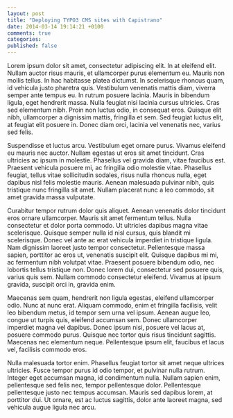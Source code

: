 ```yaml
---
layout: post
title: "Deploying TYPO3 CMS sites with Capistrano"
date: 2014-03-14 19:14:21 +0100
comments: true
categories: 
published: false
---
```


Lorem ipsum dolor sit amet, consectetur adipiscing elit. In at eleifend elit. Nullam auctor risus mauris, et ullamcorper purus elementum eu. Mauris non mollis tellus. In hac habitasse platea dictumst. In scelerisque rhoncus quam, id vehicula justo pharetra quis. Vestibulum venenatis mattis diam, viverra semper ante tempus eu. In rutrum posuere lacinia. Mauris in bibendum ligula, eget hendrerit massa. Nulla feugiat nisi lacinia cursus ultricies. Cras sed elementum nibh. Proin non luctus odio, in consequat eros. Quisque elit nibh, ullamcorper a dignissim mattis, fringilla et sem. Sed feugiat luctus elit, at feugiat elit posuere in. Donec diam orci, lacinia vel venenatis nec, varius sed felis.

<!-- more -->

Suspendisse et luctus arcu. Vestibulum eget ornare purus. Vivamus eleifend eu mauris nec auctor. Nullam egestas ut eros sit amet tincidunt. Cras ultricies ac ipsum in molestie. Phasellus vel gravida diam, vitae faucibus est. Praesent vehicula posuere mi, ac fringilla odio molestie vitae. Phasellus feugiat, tellus vitae sollicitudin sodales, risus nulla rhoncus nulla, eget dapibus nisl felis molestie mauris. Aenean malesuada pulvinar nibh, quis tristique nunc fringilla sit amet. Nullam placerat nunc a leo commodo, sit amet gravida massa vulputate.

Curabitur tempor rutrum dolor quis aliquet. Aenean venenatis dolor tincidunt eros ornare ullamcorper. Mauris sit amet fermentum tellus. Nulla consectetur et dolor porta commodo. Ut ultricies dapibus magna vitae scelerisque. Quisque semper nulla id nisl cursus, quis blandit mi scelerisque. Donec vel ante ac erat vehicula imperdiet in tristique ligula. Nam dignissim laoreet justo tempor consectetur. Pellentesque massa sapien, porttitor ac eros ut, venenatis suscipit elit. Quisque dapibus mi mi, ac fermentum nibh volutpat vitae. Praesent posuere bibendum odio, nec lobortis tellus tristique non. Donec lorem dui, consectetur sed posuere quis, varius quis sem. Nullam commodo consectetur eleifend. Vivamus at ipsum gravida, suscipit orci in, gravida enim.

Maecenas sem quam, hendrerit non ligula egestas, eleifend ullamcorper odio. Nunc at nunc erat. Aliquam commodo, enim et fringilla facilisis, velit leo bibendum metus, id tempor sem urna vel ipsum. Aenean augue leo, congue ut turpis quis, eleifend accumsan sem. Donec ullamcorper imperdiet magna vel dapibus. Donec ipsum nisi, posuere vel lacus at, posuere commodo purus. Quisque nec tortor quis risus tincidunt sagittis. Maecenas nec elementum neque. Pellentesque ipsum elit, faucibus et lacus vel, facilisis commodo eros.

Nulla malesuada tortor enim. Phasellus feugiat tortor sit amet neque ultrices ultricies. Fusce tempor purus id odio tempor, et pulvinar nulla rutrum. Integer eget accumsan magna, id condimentum nulla. Nullam sapien enim, pellentesque sed felis nec, tempor pellentesque dolor. Pellentesque pellentesque justo nec tempus accumsan. Mauris sed dapibus lorem, at porttitor dui. Ut ornare, est ac luctus sagittis, dolor ante laoreet magna, sed vehicula augue ligula nec arcu.
